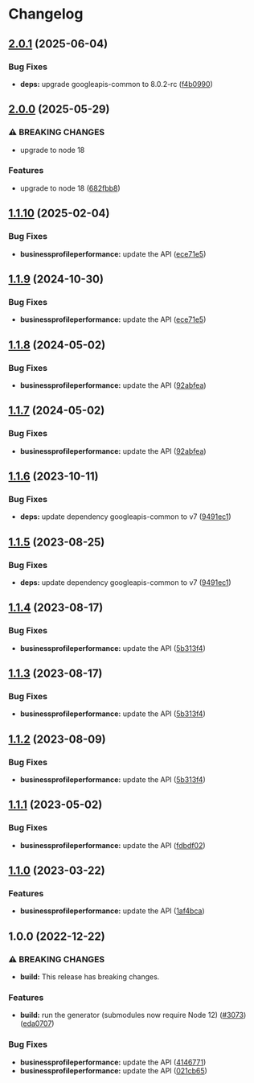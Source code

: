 # Changelog

## [2.0.1](https://github.com/googleapis/google-api-nodejs-client/compare/businessprofileperformance-v2.0.0...businessprofileperformance-v2.0.1) (2025-06-04)


### Bug Fixes

* **deps:** upgrade googleapis-common to 8.0.2-rc ([f4b0990](https://github.com/googleapis/google-api-nodejs-client/commit/f4b099071040cfbcfe4a2e7d487d45ee93b369e0))

## [2.0.0](https://github.com/googleapis/google-api-nodejs-client/compare/businessprofileperformance-v1.1.10...businessprofileperformance-v2.0.0) (2025-05-29)


### ⚠ BREAKING CHANGES

* upgrade to node 18

### Features

* upgrade to node 18 ([682fbb8](https://github.com/googleapis/google-api-nodejs-client/commit/682fbb869189ae92b3e9a194d37d0548af0c1f92))

## [1.1.10](https://github.com/googleapis/google-api-nodejs-client/compare/businessprofileperformance-v1.1.9...businessprofileperformance-v1.1.10) (2025-02-04)


### Bug Fixes

* **businessprofileperformance:** update the API ([ece71e5](https://github.com/googleapis/google-api-nodejs-client/commit/ece71e560f7bf74d6e823304ee1501c5a981e971))

## [1.1.9](https://github.com/googleapis/google-api-nodejs-client/compare/businessprofileperformance-v1.1.8...businessprofileperformance-v1.1.9) (2024-10-30)


### Bug Fixes

* **businessprofileperformance:** update the API ([ece71e5](https://github.com/googleapis/google-api-nodejs-client/commit/ece71e560f7bf74d6e823304ee1501c5a981e971))

## [1.1.8](https://github.com/googleapis/google-api-nodejs-client/compare/businessprofileperformance-v1.1.7...businessprofileperformance-v1.1.8) (2024-05-02)


### Bug Fixes

* **businessprofileperformance:** update the API ([92abfea](https://github.com/googleapis/google-api-nodejs-client/commit/92abfea3a06b9714b650f6846469a434ff9d8c71))

## [1.1.7](https://github.com/googleapis/google-api-nodejs-client/compare/businessprofileperformance-v1.1.6...businessprofileperformance-v1.1.7) (2024-05-02)


### Bug Fixes

* **businessprofileperformance:** update the API ([92abfea](https://github.com/googleapis/google-api-nodejs-client/commit/92abfea3a06b9714b650f6846469a434ff9d8c71))

## [1.1.6](https://github.com/googleapis/google-api-nodejs-client/compare/businessprofileperformance-v1.1.5...businessprofileperformance-v1.1.6) (2023-10-11)


### Bug Fixes

* **deps:** update dependency googleapis-common to v7 ([9491ec1](https://github.com/googleapis/google-api-nodejs-client/commit/9491ec1cdc3c413e7d73edcfcd59cf5c28a7c855))

## [1.1.5](https://github.com/googleapis/google-api-nodejs-client/compare/businessprofileperformance-v1.1.4...businessprofileperformance-v1.1.5) (2023-08-25)


### Bug Fixes

* **deps:** update dependency googleapis-common to v7 ([9491ec1](https://github.com/googleapis/google-api-nodejs-client/commit/9491ec1cdc3c413e7d73edcfcd59cf5c28a7c855))

## [1.1.4](https://github.com/googleapis/google-api-nodejs-client/compare/businessprofileperformance-v1.1.3...businessprofileperformance-v1.1.4) (2023-08-17)


### Bug Fixes

* **businessprofileperformance:** update the API ([5b313f4](https://github.com/googleapis/google-api-nodejs-client/commit/5b313f49201d721fee03d7bf8246184187a5d11c))

## [1.1.3](https://github.com/googleapis/google-api-nodejs-client/compare/businessprofileperformance-v1.1.2...businessprofileperformance-v1.1.3) (2023-08-17)


### Bug Fixes

* **businessprofileperformance:** update the API ([5b313f4](https://github.com/googleapis/google-api-nodejs-client/commit/5b313f49201d721fee03d7bf8246184187a5d11c))

## [1.1.2](https://github.com/googleapis/google-api-nodejs-client/compare/businessprofileperformance-v1.1.1...businessprofileperformance-v1.1.2) (2023-08-09)


### Bug Fixes

* **businessprofileperformance:** update the API ([5b313f4](https://github.com/googleapis/google-api-nodejs-client/commit/5b313f49201d721fee03d7bf8246184187a5d11c))

## [1.1.1](https://github.com/googleapis/google-api-nodejs-client/compare/businessprofileperformance-v1.1.0...businessprofileperformance-v1.1.1) (2023-05-02)


### Bug Fixes

* **businessprofileperformance:** update the API ([fdbdf02](https://github.com/googleapis/google-api-nodejs-client/commit/fdbdf02c86951783f913f471f874e94ec20e5843))

## [1.1.0](https://github.com/googleapis/google-api-nodejs-client/compare/businessprofileperformance-v1.0.0...businessprofileperformance-v1.1.0) (2023-03-22)


### Features

* **businessprofileperformance:** update the API ([1af4bca](https://github.com/googleapis/google-api-nodejs-client/commit/1af4bcac450512b155d866746349d04388bb09f2))

## 1.0.0 (2022-12-22)


### ⚠ BREAKING CHANGES

* **build:** This release has breaking changes.

### Features

* **build:** run the generator (submodules now require Node 12) ([#3073](https://github.com/googleapis/google-api-nodejs-client/issues/3073)) ([eda0707](https://github.com/googleapis/google-api-nodejs-client/commit/eda07079dadab46a80b6f9ede618f4f43030169e))


### Bug Fixes

* **businessprofileperformance:** update the API ([4146771](https://github.com/googleapis/google-api-nodejs-client/commit/414677137630400309f84f5d1113df42d538e60a))
* **businessprofileperformance:** update the API ([021cb65](https://github.com/googleapis/google-api-nodejs-client/commit/021cb651a6f33787f0eac4a5e82dc49ee33dcd48))
